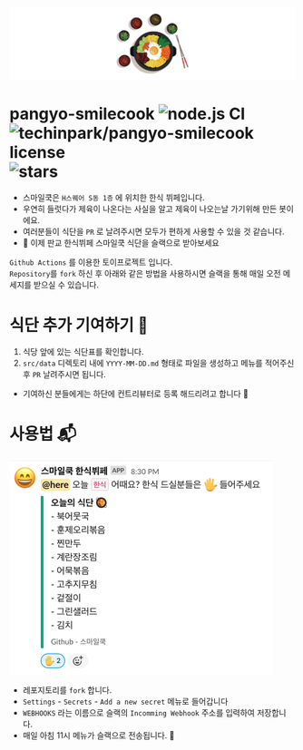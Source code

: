![](./.github/images/header.png)
# pangyo-smilecook ![node.js CI](https://github.com/techinpark/pangyo-smilecook/workflows/node.js%20CI/badge.svg?branch=master) ![techinpark/pangyo-smilecook license](https://img.shields.io/github/license/techinpark/pangyo-smilecook?color=blue) ![stars](https://img.shields.io/github/stars/techinpark/pangyo-smilecook?color=yellow&style=social)

- 스마일쿡은 `H스퀘어 S동 1층` 에 위치한 한식 뷔페입니다. 
- 우연히 들럿다가 제육이 나온다는 사실을 알고 제육이 나오는날 가기위해 만든 봇이에요.
- 여러분들이 식단을 `PR` 로 날려주시면 모두가 편하게 사용할 수 있을 것 같습니다. 
- 🍱 이제 판교 한식뷔페 스마일쿡 식단을 슬랙으로 받아보세요 

`Github Actions` 를 이용한 토이프로젝트 입니다.  
`Repository`를 `fork` 하신 후 아래와 같은 방법을 사용하시면 슬랙을 통해 매일 오전 메세지를 받으실 수 있습니다. 


# 식단 추가 기여하기 🥰

1. 식당 앞에 있는 식단표를 확인합니다.
2. `src/data` 디렉토리 내에 `YYYY-MM-DD.md` 형태로 파일을 생성하고 메뉴를 적어주신후 `PR` 날려주시면 됩니다.

- 기여하신 분들에게는 하단에 컨트리뷰터로 등록 해드리려고 합니다 🎈

# 사용법 📬

![](./.github/images/usage.png)

- 레포지토리를 `fork` 합니다.
- `Settings` - `Secrets` - `Add a new secret` 메뉴로 들어갑니다
- `WEBHOOKS` 라는 이름으로 슬랙의 `Incomming Webhook` 주소를 입력하여 저장합니다.
- 매일 아침 11시 메뉴가 슬랙으로 전송됩니다. 🎉
